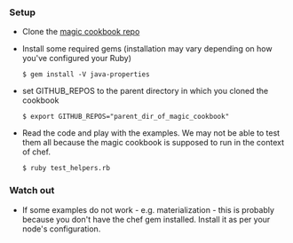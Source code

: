 ### Setup

  - Clone the [magic cookbook repo](https://github.com/sczizzo/magic-cookbook)

  - Install some required gems (installation may vary depending on how you've configured your Ruby)

    ```
    $ gem install -V java-properties
    ```

  - set GITHUB_REPOS to the parent directory in which you cloned the cookbook

    ```
    $ export GITHUB_REPOS="parent_dir_of_magic_cookbook"
    ```
  
  - Read the code and play with the examples. We may not be able to test them all because 
    the magic cookbook is supposed to run in the context of chef.

    ```
    $ ruby test_helpers.rb
    ```

### Watch out

  - If some examples do not work - e.g. materialization - this is probably because you don't
    have the chef gem installed. Install it as per your node's configuration.
